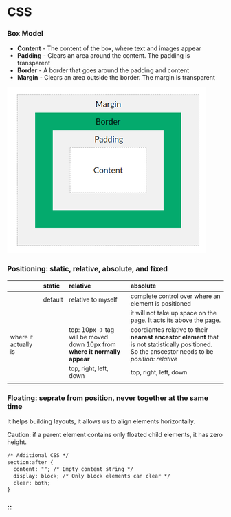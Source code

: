 # CSS

### Box Model

* **Content** - The content of the box, where text and images appear
* **Padding** - Clears an area around the content. The padding is transparent
* **Border** - A border that goes around the padding and content
* **Margin** - Clears an area outside the border. The margin is transparent

![](../.gitbook/assets/wei-xin-jie-tu-20210625104217.png)

### Positioning: static, relative, absolute, and fixed

|  | static | relative | absolute |
| :--- | :--- | :--- | :--- |
|  | default | relative to myself | complete control over where an element is positioned |
|  |  |  | it will not take up space on the page. It acts its above the page.  |
| where it actually is |  | top: 10px -&gt; tag will be moved down 10px from **where it normally appear** | coordiantes relative to their **nearest ancestor element** that is not statistically positioned. So the anscestor needs to be _position: relative_ |
|  |  | top, right, left, down | top, right, left, down |
|  |  |  |  |

### Floating: seprate from position, never together at the same time

It helps building layouts, it allows us to align elements horizontally.

Caution: if a parent element contains only floated child elements, it has zero height. 

```text
/* Additional CSS */
section:after {
  content: ""; /* Empty content string */
  display: block; /* Only block elements can clear */
  clear: both;
}
```

### ::

